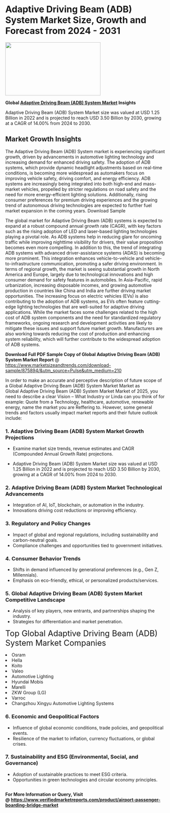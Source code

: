 <H1>Adaptive Driving Beam (ADB) System Market Size, Growth and Forecast from 2024 - 2031</H1><img class="aligncenter size-medium wp-image-584254" src="https://thirdeyenews.in/wp-content/uploads/2024/09/Global-Market-Research-300x168.jpeg" alt="" width="300" height="168" /><p><strong>Global&nbsp;<a href="https://www.marketsizeandtrends.com/download-sample/875894/&amp;utm_source=Pulse&amp;utm_medium=210">Adaptive Driving Beam (ADB) System Market</a> Insights</strong></p><p>Adaptive Driving Beam (ADB) System Market size was valued at USD 1.25 Billion in 2022 and is projected to reach USD 3.50 Billion by 2030, growing at a CAGR of 14.00% from 2024 to 2030.</p><p><h2>Market Growth Insights</h2> <p>The Adaptive Driving Beam (ADB) System market is experiencing significant growth, driven by advancements in automotive lighting technology and increasing demand for enhanced driving safety. The adoption of ADB systems, which provide dynamic headlight adjustments based on real-time conditions, is becoming more widespread as automakers focus on improving vehicle safety, driving comfort, and energy efficiency. ADB systems are increasingly being integrated into both high-end and mass-market vehicles, propelled by stricter regulations on road safety and the need for more energy-efficient lighting solutions. Additionally, rising consumer preferences for premium driving experiences and the growing trend of autonomous driving technologies are expected to further fuel market expansion in the coming years. Download Sample</p> <p>The global market for Adaptive Driving Beam (ADB) systems is expected to expand at a robust compound annual growth rate (CAGR), with key factors such as the rising adoption of LED and laser-based lighting technologies playing a pivotal role. As ADB systems help in reducing glare for oncoming traffic while improving nighttime visibility for drivers, their value proposition becomes even more compelling. In addition to this, the trend of integrating ADB systems with advanced driver-assistance systems (ADAS) is becoming more prominent. This integration enhances vehicle-to-vehicle and vehicle-to-infrastructure communication, promoting a safer driving environment. In terms of regional growth, the market is seeing substantial growth in North America and Europe, largely due to technological innovations and high consumer demand for safety features in automobiles. In Asia-Pacific, rapid urbanization, increasing disposable incomes, and growing automotive production in countries like China and India are further driving market opportunities. The increasing focus on electric vehicles (EVs) is also contributing to the adoption of ADB systems, as EVs often feature cutting-edge lighting technologies that are well-suited for adaptive driving applications. While the market faces some challenges related to the high cost of ADB system components and the need for standardized regulatory frameworks, ongoing research and development activities are likely to mitigate these issues and support future market growth. Manufacturers are also working towards reducing the cost of production and enhancing system reliability, which will further contribute to the widespread adoption of ADB systems. </p><p><span class=""><strong>Download Full PDF Sample Copy of Global Adaptive Driving Beam (ADB) System Market Report</strong> @ <a href="https://www.marketsizeandtrends.com/download-sample/875894/&amp;utm_source=Pulse&amp;utm_medium=210" target="_blank">https://www.marketsizeandtrends.com/download-sample/875894/&amp;utm_source=Pulse&amp;utm_medium=210</a></span></p><p>In order to make an accurate and perceptive description of future scope of a Global&nbsp;Adaptive Driving Beam (ADB) System Market Market as Global&nbsp;Adaptive Driving Beam (ADB) System Market Market of 2025, you need to describe a clear Vision &ndash; What Industry or Linda can you think of for example: Quote from a Technology, healthcare, automotive, renewable energy, name the market you are Reffering to. However, some general trends and factors usually impact market reports and their future outlook include:</p><h3>1.&nbsp;<strong>Adaptive Driving Beam (ADB) System Market Growth Projections</strong></h3><ul><li>Examine market size trends, revenue estimates and CAGR (Compounded Annual Growth Rate) projections.</li><li><p>Adaptive Driving Beam (ADB) System Market size was valued at USD 1.25 Billion in 2022 and is projected to reach USD 3.50 Billion by 2030, growing at a CAGR of 14.00% from 2024 to 2030.</p></li></ul><h3>2.&nbsp;<strong>Adaptive Driving Beam (ADB) System Market Technological Advancements</strong></h3><ul><li>Integration of AI, IoT, blockchain, or automation in the industry.</li><li>Innovations driving cost reductions or improving efficiency.</li></ul><h3>3.&nbsp;<strong>Regulatory and Policy Changes</strong></h3><ul><li>Impact of global and regional regulations, including sustainability and carbon-neutral goals.</li><li>Compliance challenges and opportunities tied to government initiatives.</li></ul><h3>4.&nbsp;<strong>Consumer Behavior Trends</strong></h3><ul><li>Shifts in demand influenced by generational preferences (e.g., Gen Z, Millennials).</li><li>Emphasis on eco-friendly, ethical, or personalized products/services.</li></ul><h3>5.&nbsp;<strong>Global Adaptive Driving Beam (ADB) System Market Competitive Landscape</strong></h3><ul><li>Analysis of key players, new entrants, and partnerships shaping the industry.</li><li>Strategies for differentiation and market penetration.</li></ul><p data-pm-slice="1 1 []"><span style="color: inherit; font-family: inherit; font-size: 25px;">Top Global Adaptive Driving Beam (ADB) System Market Companies</span></p><div class="" data-test-id=""><p><li>Osram</li><li> Hella</li><li> Koito</li><li> Valeo</li><li> Automotive Lighting</li><li> Hyundai Mobis</li><li> Marelli</li><li> ZKW Group (LG)</li><li> Varroc</li><li> Changzhou Xingyu Automotive Lighting Systems</li></p></div><h3>6.&nbsp;<strong>Economic and Geopolitical Factors</strong></h3><ul><li>Influence of global economic conditions, trade policies, and geopolitical events.</li><li>Resilience of the market to inflation, currency fluctuations, or global crises.</li></ul><h3>7.&nbsp;<strong>Sustainability and ESG (Environmental, Social, and Governance)</strong></h3><ul><li>Adoption of sustainable practices to meet ESG criteria.</li><li>Opportunities in green technologies and circular economy principles.</li></ul><h2><strong style="font-size: 14px;">For More Information or Query, Visit @&nbsp;</strong><a style="background-color: #ffffff; font-size: 14px;" href="https://www.marketsizeandtrends.com/report/adaptive-driving-beam-adb-system-market/" target="_blank">https://www.verifiedmarketreports.com/product/airport-passenger-boarding-bridge-market</a></h2>
